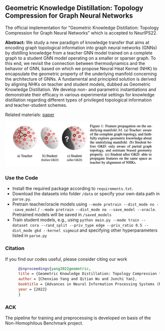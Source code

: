 ## Geometric Knowledge Distillation: Topology Compression for Graph Neural Networks

The official implementation for "Geometric Knowledge Distillation: Topology Compression for Graph Neural Networks" which is accepted to NeurIPS22. 

**Abstract:** We study a new paradigm of knowledge transfer that aims at encoding graph topological information into graph neural networks (GNNs) by distilling knowledge from a teacher GNN model trained on a complete graph to a student GNN model operating on a smaller or sparser graph. To this end, we revisit the connection between thermodynamics and the behavior of GNN, based on which we propose Neural Heat Kernel (NHK) to encapsulate the geometric property of the underlying manifold concerning the architecture of GNNs. A fundamental and principled solution is derived by aligning NHKs on teacher and student models, dubbed as Geometric Knowledge Distillation. We develop non- and parametric instantiations and demonstrate their efficacy in various experimental settings for knowledge distillation regarding different types of privileged topological information and teacher-student schemes.

Related materials: 
[paper](https://openreview.net/pdf?id=7WGNT3MHyBm)

<img src="figure.png" width="900">

### Use the Code

- Install the required package according to `requirements.txt`.
- Download the datasets into folder `/data` or specify your own data path in `parse.py`.
- Pretrain teacher/oracle models using `--mode pretrain --dist_mode no --save_model` / `--mode pretrain --dist_mode no --save_model --oracle`. Pretrained models will be saved in `/saved_models`
- Train student models, e.g., using `python main.py --mode train --dataset cora --rand_split --priv_type edge --priv_ratio 0.5 --dist_mode gkd --kernel sigmoid` and specifying other hyperparameters listed in `parse.py`


### Citation
If you find our codes useful, please consider citing our work
```bibtex
      @inproceedings{yang2022geometric,
      title = {Geometric Knowledge Distillation: Topology Compression for Graph Neural Networks},
      author = {Chenxiao Yang and Qitian Wu and Junchi Yan},
      booktitle = {Advances in Neural Information Processing Systems (NeurIPS)},
      year = {2022}
      }
```

### ACK
The pipeline for training and preprocessing is developed on basis of the Non-Homophilous Benchmark project.